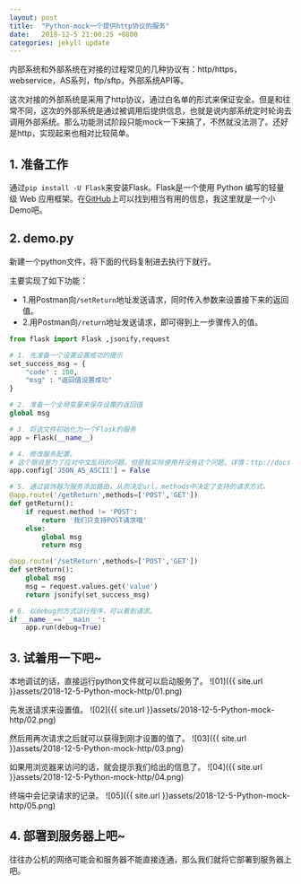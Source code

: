 ```yaml
---
layout: post
title:  "Python-mock一个提供http协议的服务"
date:   2018-12-5 21:00:25 +0800
categories: jekyll update
---
```


内部系统和外部系统在对接的过程常见的几种协议有：http/https，webservice，AS系列，ftp/sftp，外部系统API等。

这次对接的外部系统是采用了http协议，通过白名单的形式来保证安全。但是和往常不同，这次的外部系统是通过被调用后提供信息，也就是说内部系统定时轮询去调用外部系统。那么功能测试阶段只能mock一下来搞了，不然就没法测了。还好是http，实现起来也相对比较简单。

## 1. 准备工作

通过`pip install -U Flask`来安装Flask。Flask是一个使用 Python 编写的轻量级 Web 应用框架。在[GitHub](https://github.com/pallets/flask/)上可以找到相当有用的信息，我这里就是一个小Demo吧。

## 2. demo.py

新建一个python文件，将下面的代码复制进去执行下就行。

主要实现了如下功能：
- 1.用Postman向`/setReturn`地址发送请求，同时传入参数来设置接下来的返回值。
- 2.用Postman向`/return`地址发送请求，即可得到上一步骤传入的值。

```python
from flask import Flask ,jsonify,request

# 1. 先准备一个设置设置成功的提示
set_success_msg = {
    "code" : 100,
    "msg" : "返回值设置成功"
}

# 2. 准备一个全局变量来保存设置的返回值
global msg

# 3. 将该文件初始化为一个Flask的服务
app = Flask(__name__)

# 4. 修改服务配置。
# 这个据说是为了应对中文乱码的问题，但是我实际使用并没有这个问题。详情：ttp://docs.jinkan.org/docs/flask/config.html
app.config['JSON_AS_ASCII'] = False

# 5. 通过装饰器为服务添加路由，从而决定url。methods中决定了支持的请求方式。
@app.route('/getReturn',methods=['POST','GET'])
def getReturn():
    if request.method != 'POST':
        return '我们只支持POST请求哦'
    else:
        global msg
        return msg

@app.route('/setReturn',methods=['POST','GET'])
def setReturn():
    global msg
    msg = request.values.get('value')
    return jsonify(set_success_msg)

# 6. 以debug的方式运行程序，可以看到请求。
if __name__=='__main__':
    app.run(debug=True)
```

## 3. 试着用一下吧~

本地调试的话，直接运行python文件就可以启动服务了。
![01]({{ site.url }}assets/2018-12-5-Python-mock-http/01.png)

先发送请求来设置值。
![02]({{ site.url }}assets/2018-12-5-Python-mock-http/02.png)

然后用再次请求之后就可以获得到刚才设置的值了。
![03]({{ site.url }}assets/2018-12-5-Python-mock-http/03.png)

如果用浏览器来访问的话，就会提示我们给出的信息了。
![04]({{ site.url }}assets/2018-12-5-Python-mock-http/04.png)

终端中会记录请求的记录。
![05]({{ site.url }}assets/2018-12-5-Python-mock-http/05.png)

## 4. 部署到服务器上吧~

往往办公机的网络可能会和服务器不能直接连通，那么我们就将它部署到服务器上吧。
